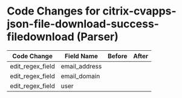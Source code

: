 # Code Changes for citrix-cvapps-json-file-download-success-filedownload (Parser)

| Code Change | Field Name | Before | After |
|-------------|------------|--------|-------|
| edit_regex_field | email_address |  |  |
| edit_regex_field | email_domain |  |  |
| edit_regex_field | user |  |  |